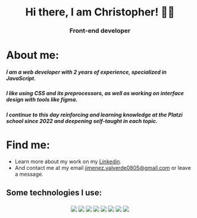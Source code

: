 <h1 align="center"> Hi there, I am Christopher! 👋😎 </h1>
<h3 align="center"> Front-end developer </h3>

# About me:

##### I am a web developer with 2 years of experience, specialized in JavaScript.

##### I like using CSS and its preprocessors, as well as working on interface design with tools like figma.

##### I continue to this day reinforcing and learning knowledge at the Platzi school since 2022 and deepening self-taught in each topic.

# Find me:

* Learn more about my work on my [Linkedin](https://www.linkedin.com/in/christopher-jim%C3%A9nez-bb719b240/).
* And contact me at my email jimenez.valverde0805@gmail.com or leave a message.

## Some technologies I use:

<h3 align="center">
<img src="https://img.shields.io/badge/HTML5-E34F26?style=for-the-badge&logo=html5&logoColor=white"> <img src="https://img.shields.io/badge/CSS3-1572B6?style=for-the-badge&logo=css3&logoColor=white"> <img src="https://img.shields.io/badge/JavaScript-323330?style=for-the-badge&logo=javascript&logoColor=F7DF1E"> <img src="https://img.shields.io/badge/Node.js-339933?style=for-the-badge&logo=nodedotjs&logoColor=white"> <img src="https://img.shields.io/badge/npm-CB3837?style=for-the-badge&logo=npm&logoColor=white"> <img src="https://img.shields.io/badge/Sass-CC6699?style=for-the-badge&logo=sass&logoColor=white"> <img src="https://img.shields.io/badge/React-20232A?style=for-the-badge&logo=react&logoColor=61DAFB">
<img src="https://img.shields.io/badge/Git-F05032?style=for-the-badge&logo=git&logoColor=white">
</h3>
<!--
**chrisjv87/chrisjv87** is a ✨ _special_ ✨ repository because its `README.md` (this file) appears on your GitHub profile.

Here are some ideas to get you started:

- 🔭 I’m currently working on ...
- 🌱 I’m currently learning ...
- 👯 I’m looking to collaborate on ...
- 🤔 I’m looking for help with ...
- 💬 Ask me about ...
- 📫 How to reach me: ...
- 😄 Pronouns: ...
- ⚡ Fun fact: ...
-->

